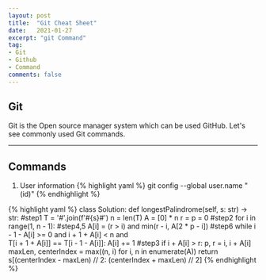 ```yaml
---
layout: post
title:  "Git Cheat Sheet"
date:   2021-01-27
excerpt: "git Command"
tag:
- Git
- Github
- Command
comments: false
---
```

## Git

Git is the Open source manager system which can be used GitHub. Let's see commonly used Git commands.

---
## Commands
1. User information
{% highlight yaml %}
git config --global user.name "(id)"
{% endhighlight %}

{% highlight yaml %}
class Solution:
    def longestPalindrome(self, s: str) -> str:
        #step1
        T = '#'.join(f'#{s}#')
        n = len(T)
        A = [0] * n
        r = p = 0
        #step2
        for i in range(1, n - 1):
        #step4,5
            A[i] = (r > i) and min(r - i, A[2 * p - i]) 
        #step6
            while i - 1 - A[i] >= 0 and i + 1 + A[i] < n and \
                    T[i + 1 + A[i]] == T[i - 1 - A[i]]:
                A[i] += 1
        #step3
            if i + A[i] > r:
                p, r = i, i + A[i]
        maxLen, centerIndex = max((n, i) for i, n in enumerate(A))
        return s[(centerIndex - maxLen) // 2: (centerIndex + maxLen) // 2]
{% endhighlight %}


